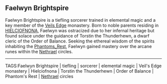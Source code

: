 ## Faelwyn Brightspire

Faelwyn Brightspire is a tiefling sorcerer trained in elemental magic and a key member of the [Veils Edge](../Places/Veils%20Edge.md) monastery. Born to noble parents residing in [HIELCIOFNONA](../Places/HIELCIOFNONA.md), Faelwyn was ostracized due to her infernal heritage but found solace under the guidance of Torstin the Thunderhewn, a dwarf cleric of the Order of Balance. Seeking the ethereal wisdom of the spirits inhabiting the [Phantoms_Rest](../Places/Phantoms_Rest.md), Faelwyn gained mastery over the arcane runes within the [Nethrael](../Lore/Nethrael.md) circles.


---

TAGS:Faelwyn Brightspire | tiefling | sorcerer | elemental magic | Veil's Edge monastery | Hielciofnona | Torstin the Thunderhewn | Order of Balance | Phantom's Rest | [Nethrael](../Lore/Nethrael.md) circles
